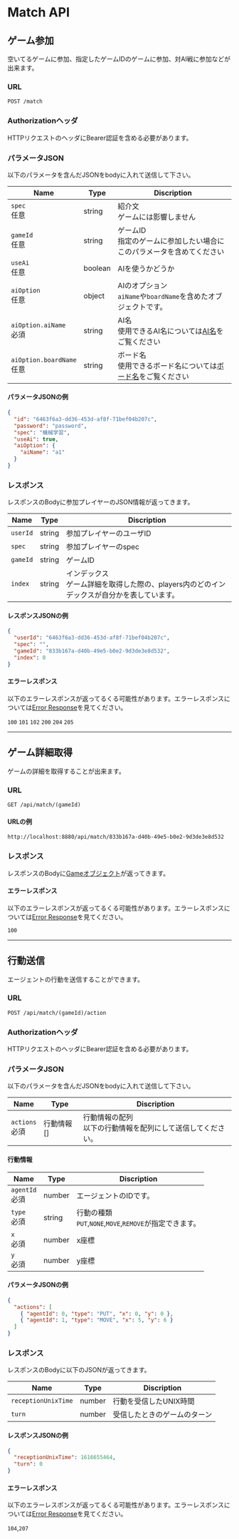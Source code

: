 # Match API

## ゲーム参加

空いてるゲームに参加、指定したゲームIDのゲームに参加、対AI戦に参加などが出来ます。

### URL

```
POST /match
```

### Authorizationヘッダ

HTTPリクエストのヘッダにBearer認証を含める必要があります。

### パラメータJSON

以下のパラメータを含んだJSONをbodyに入れて送信して下さい。

| Name                       | Type    | Discription                                                           |
| -------------------------- | ------- | --------------------------------------------------------------------- |
| `spec`<br>任意               | string  | 紹介文<br>ゲームには影響しません                                                    |
| `gameId`<br>任意             | string  | ゲームID<br>指定のゲームに参加したい場合にこのパラメータを含めてください                               |
| `useAi`<br>任意              | boolean | AIを使うかどうか                                                             |
| `aiOption`<br>任意           | object  | AIのオプション<br> `aiName`や`boardName`を含めたオブジェクトです。                        |
| `aiOption.aiName`<br>必須    | string  | AI名<br>使用できるAI名については[AI名](../../client_deno/README.md#AI名)をご覧ください     |
| `aiOption.boardName`<br>任意 | string  | ボード名<br>使用できるボード名については[ボード名](../../client_deno/README.md#ボード名)をご覧ください |

#### パラメータJSONの例

```JSON
{
  "id": "6463f6a3-dd36-453d-af8f-71bef04b207c",
  "password": "password",
  "spec": "機械学習",
  "useAi": true,
  "aiOption": {
    "aiName": "a1"
  }
}
```

### レスポンス

レスポンスのBodyに参加プレイヤーのJSON情報が返ってきます。

| Name     | Type   | Discription                                          |
| -------- | ------ | ---------------------------------------------------- |
| `userId` | string | 参加プレイヤーのユーザID                                        |
| `spec`   | string | 参加プレイヤーのspec                                         |
| `gameId` | string | ゲームID                                                |
| `index`  | string | インデックス<br>ゲーム詳細を取得した際の、players内のどのインデックスが自分かを表しています。 |

#### レスポンスJSONの例

```JSON
{
  "userId": "6463f6a3-dd36-453d-af8f-71bef04b207c",
  "spec": "",
  "gameId": "833b167a-d40b-49e5-b0e2-9d3de3e8d532",
  "index": 0
}
```

#### エラーレスポンス

以下のエラーレスポンスが返ってるくる可能性があります。エラーレスポンスについては[Error Response](./error.md)を見てください。

`100` `101` `102` `200` `204` `205`

---

## ゲーム詳細取得

ゲームの詳細を取得することが出来ます。

### URL

```
GET /api/match/(gameId)
```

#### URLの例

```
http://localhost:8880/api/match/833b167a-d40b-49e5-b0e2-9d3de3e8d532
```

### レスポンス

レスポンスのBodyに[Gameオブジェクト](./data.md#Game)が返ってきます。

#### エラーレスポンス

以下のエラーレスポンスが返ってるくる可能性があります。エラーレスポンスについては[Error Response](./error.md)を見てください。

`100`

---

## 行動送信

エージェントの行動を送信することができます。

### URL

```
POST /api/match/(gameId)/action
```

### Authorizationヘッダ

HTTPリクエストのヘッダにBearer認証を含める必要があります。

### パラメータJSON

以下のパラメータを含んだJSONをbodyに入れて送信して下さい。

| Name            | Type   | Discription                       |
| --------------- | ------ | --------------------------------- |
| `actions`<br>必須 | 行動情報[] | 行動情報の配列<br>以下の行動情報を配列にして送信してください。 |

#### 行動情報

| Name            | Type   | Discription                                    |
| --------------- | ------ | ---------------------------------------------- |
| `agentId`<br>必須 | number | エージェントのIDです。                                   |
| `type`<br>必須    | string | 行動の種類<br> `PUT`,`NONE`,`MOVE`,`REMOVE`が指定できます。 |
| `x`<br>必須       | number | x座標                                            |
| `y`<br>必須       | number | y座標                                            |

#### パラメータJSONの例

```JSON
{
  "actions": [
    { "agentId": 0, "type": "PUT", "x": 0, "y": 0 },
    { "agentId": 1, "type": "MOVE", "x": 5, "y": 6 }
  ]
}
```

### レスポンス

レスポンスのBodyに以下のJSONが返ってきます。

| Name                | Type   | Discription    |
| ------------------- | ------ | -------------- |
| `receptionUnixTime` | number | 行動を受信したUNIX時間  |
| `turn`              | number | 受信したときのゲームのターン |

#### レスポンスJSONの例

```JSON
{
  "receptionUnixTime": 1616655464,
  "turn": 0
}
```

#### エラーレスポンス

以下のエラーレスポンスが返ってるくる可能性があります。エラーレスポンスについては[Error Response](./error.md)を見てください。

`104`,`207`
